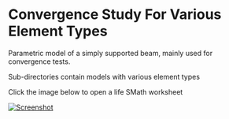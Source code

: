 
# Convergence Study For Various Element Types

Parametric model of a simply supported beam, mainly used for convergence tests.

Sub-directories contain models with various element types

Click the image below to open a life SMath worksheet

[![Screenshot](Beam.png)](http://smath.info/cloud/worksheet/qWukPv37)

